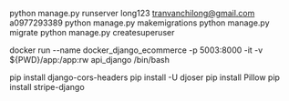 python manage.py runserver
long123
tranvanchilong@gmail.com
a0977293389
python manage.py makemigrations
python manage.py migrate 
python manage.py createsuperuser

docker run --name docker_django_ecommerce -p 5003:8000 -it -v ${PWD}/app:/app:rw api_django /bin/bash


pip install django-cors-headers
pip install -U djoser
pip install Pillow
pip install stripe-django